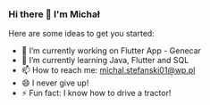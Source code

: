 ### Hi there 👋 I'm Michał


Here are some ideas to get you started:

- 🔭 I’m currently working on Flutter App - Genecar 
- 🌱 I’m currently learning Java, Flutter and SQL
- 📫 How to reach me: michal.stefanski01@wp.pl
- 😄 I never give up!
- ⚡ Fun fact: I know how to drive a tractor!

